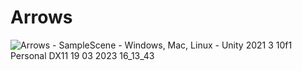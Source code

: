 # Arrows

![Arrows - SampleScene - Windows, Mac, Linux - Unity 2021 3 10f1 Personal _DX11_ 19 03 2023 16_13_43](https://user-images.githubusercontent.com/85551928/226181996-aa88b8dc-e345-4d89-a1cb-1d8d8aee03c8.png)
